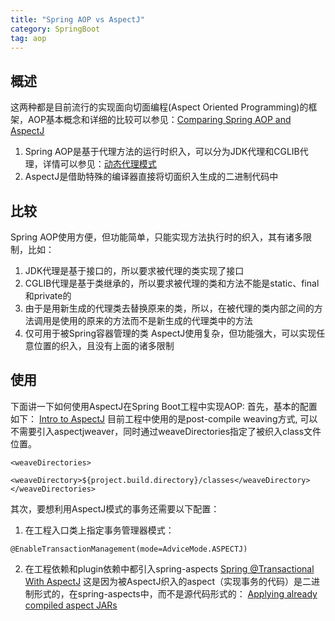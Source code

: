 ```yaml
---
title: "Spring AOP vs AspectJ"
category: SpringBoot
tag: aop
---
```

## 概述
这两种都是目前流行的实现面向切面编程(Aspect Oriented Programming)的框架，AOP基本概念和详细的比较可以参见：[Comparing Spring AOP and AspectJ](https://www.baeldung.com/spring-aop-vs-aspectj)
1. Spring AOP是基于代理方法的运行时织入，可以分为JDK代理和CGLIB代理，详情可以参见：[动态代理模式](https://leon-wtf.github.io/java/designpattern/2019/06/21/dynamic-proxy-pattern/)
2. AspectJ是借助特殊的编译器直接将切面织入生成的二进制代码中

## 比较
Spring AOP使用方便，但功能简单，只能实现方法执行时的织入，其有诸多限制，比如：
1. JDK代理是基于接口的，所以要求被代理的类实现了接口
2. CGLIB代理是基于类继承的，所以要求被代理的类和方法不能是static、final和private的
3. 由于是用新生成的代理类去替换原来的类，所以，在被代理的类内部之间的方法调用是使用的原来的方法而不是新生成的代理类中的方法
4. 仅可用于被Spring容器管理的类
AspectJ使用复杂，但功能强大，可以实现任意位置的织入，且没有上面的诸多限制

## 使用
下面讲一下如何使用AspectJ在Spring Boot工程中实现AOP:
首先，基本的配置如下：
[Intro to AspectJ](https://www.baeldung.com/aspectj)
目前工程中使用的是post-compile weaving方式, 可以不需要引入aspectjweaver，同时通过weaveDirectories指定了被织入class文件位置。
```
<weaveDirectories>
    <weaveDirectory>${project.build.directory}/classes</weaveDirectory>
</weaveDirectories>
```
其次，要想利用AspectJ模式的事务还需要以下配置：
1. 在工程入口类上指定事务管理器模式：
```
@EnableTransactionManagement(mode=AdviceMode.ASPECTJ)
```
2. 在工程依赖和plugin依赖中都引入spring-aspects
[Spring @Transactional With AspectJ](http://sevenlist.github.io/2014/08/24/spring-at-transactional-with-aspectj/)
这是因为被AspectJ织入的aspect（实现事务的代码）是二进制形式的，在spring-aspects中，而不是源代码形式的：
[Applying already compiled aspect JARs](http://www.mojohaus.org/aspectj-maven-plugin/examples/libraryJars.html)
